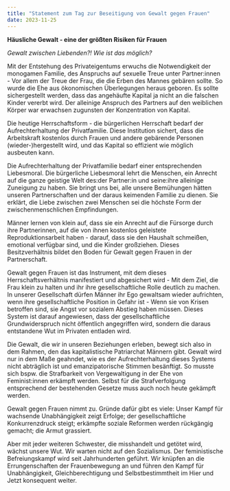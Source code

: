 ```yaml
---
title: "Statement zum Tag zur Beseitigung von Gewalt gegen Frauen"
date: 2023-11-25
---
```


**Häusliche Gewalt - eine der größten Risiken für Frauen**

_Gewalt zwischen Liebenden?! Wie ist das möglich?_

Mit der Entstehung des Privateigentums erwuchs die Notwendigkeit der monogamen Familie, des Anspruchs auf sexuelle Treue unter Partner:innen - Vor allem der Treue der Frau, die die Erben des Mannes gebären sollte. So wurde die Ehe aus ökonomischen Überlegungen heraus geboren. Es sollte sichergestellt werden, dass das angehäufte Kapital ja nicht an die falschen Kinder vererbt wird. Der alleinige Anspruch des Partners auf den weiblichen Körper war erwachsen zugunsten der Konzentration von Kapital.

Die heutige Herrschaftsform - die bürgerlichen Herrschaft bedarf der Aufrechterhaltung der Privatfamilie. Diese Institution sichert, dass die Arbeitskraft kostenlos durch Frauen und andere gebärende Personen (wieder-)hergestellt wird, und das Kapital so effizient wie möglich ausbeuten kann.

Die Aufrechterhaltung der Privatfamilie bedarf einer entsprechenden Liebesmoral. Die bürgerliche Liebesmoral lehrt die Menschen, ein Anrecht auf die ganze geistige Welt des:der Partner:in und seine:ihre alleinige Zuneigung zu haben. Sie bringt uns bei, alle unsere Bemühungen hätten unseren Partnerschaften und der daraus keimenden Familie zu dienen. Sie erklärt, die Liebe zwischen zwei Menschen sei die höchste Form der zwischenmenschlichen Empfindungen.

Männer lernen von klein auf, dass sie ein Anrecht auf die Fürsorge durch ihre Partnerinnen, auf die von ihnen kostenlos geleistete Reproduktionsarbeit haben - darauf, dass sie den Haushalt schmeißen, emotional verfügbar sind, und die Kinder großziehen. Dieses Besitzverhältnis bildet den Boden für Gewalt gegen Frauen in der Partnerschaft.

Gewalt gegen Frauen ist das Instrument, mit dem dieses Herrschaftsverhältnis manifestiert und abgesichert wird - Mit dem Ziel, die Frau klein zu halten und ihr ihre gesellschaftliche Rolle deutlich zu machen. In unserer Gesellschaft dürfen Männer ihr Ego gewaltsam wieder aufrichten, wenn ihre gesellschaftliche Position in Gefahr ist - Wenn sie von Krisen betroffen sind, sie Angst vor sozialem Abstieg haben müssen. Dieses System ist darauf angewiesen, dass der gesellschaftliche Grundwiderspruch nicht öffentlich angegriffen wird, sondern die daraus entstandene Wut im Privaten entladen wird.

Die Gewalt, die wir in unseren Beziehungen erleben, bewegt sich also in dem Rahmen, den das kapitalistische Patriarchat Männern gibt. Gewalt wird nur in dem Maße geahndet, wie es der Aufrechterhaltung dieses Systems nicht abträglich ist und emanzipatorische Stimmen besänftigt. So musste sich bspw. die Strafbarkeit von Vergewaltigung in der Ehe von Feminist:innen erkämpft werden. Selbst für die Strafverfolgung entsprechend der bestehenden Gesetze muss auch noch heute gekämpft werden.

Gewalt gegen Frauen nimmt zu. Gründe dafür gibt es viele: Unser Kampf für wachsende Unabhängigkeit zeigt Erfolge; der gesellschaftliche Konkurrenzdruck steigt; erkämpfte soziale Reformen werden rückgängig gemacht; die Armut grassiert. 

Aber mit jeder weiteren Schwester, die misshandelt und getötet wird, wächst unsere Wut. Wir warten nicht auf den Sozialismus. Der feministische Befreiungskampf wird seit Jahrhunderten geführt. Wir knüpfen an die Errungenschaften der Frauenbewegung an und führen den Kampf für Unabhängigkeit, Gleichberechtigung und Selbstbestimmtheit im Hier und Jetzt konsequent weiter.
